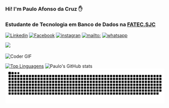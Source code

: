 ### Hi! I'm Paulo Afonso da Cruz ✋
### Estudante de Tecnologia em Banco de Dados na [FATEC.SJC](http://fatecsjc-prd.azurewebsites.net/)






[![Linkedin](	https://img.shields.io/badge/LinkedIn-0077B5?style=for-the-badge&logo=linkedin&logoColor=white)](https://www.linkedin.com/in/paulo-afonso-cruz-304256174/)
[![Facebook]( https://img.shields.io/badge/Facebook-1877F2?style=for-the-badge&logo=facebook&logoColor=whitee)](https://www.facebook.com/paulo.afonso.334)
[![instagran]( https://img.shields.io/badge/Instagram-E4405F?style=for-the-badge&logo=instagram&logoColor=white)](https://www.instagram.com/pauloafonsocruz/)
[![mailto:]( https://img.shields.io/badge/Microsoft_Outlook-0078D4?style=for-the-badge&logo=microsoft-outlook&logoColor=whitee)](mailto:paulo.cruz20@fatec.sp.gov.br)
[![whatsapp](https://img.shields.io/badge/WhatsApp-25D366?style=for-the-badge&logo=whatsapp&logoColor=white)](https://wa.me/5512982594862)

<p align="lefth" >
  <a href="https://skillicons.dev">
    <img src="https://skillicons.dev/icons?i=html,css,javascript,python,javasql,git,figma" />
  </a>
</p>

<img align="center" src="https://cdn.dribbble.com/users/2131993/screenshots/4948736/thoughtworks-gif_dribbble.gif" alt="Coder GIF" width="400" height="350">

[![Top Linguagens](https://github-readme-stats.vercel.app/api/top-langs/?username=PauloCruz34&layout=compact)](https://github.com/anuraghazra/github-readme-stats)
![Paulo's GitHub stats](https://github-readme-stats.vercel.app/api?username=PauloCruz34&show_icons=true&theme=transparent) 
<picture>
  <source
    media="(prefers-color-scheme: dark)"
    srcset="
      https://raw.githubusercontent.com/platane/snk/output/github-contribution-grid-snake-dark.svg
    "
  />
  <source
    media="(prefers-color-scheme: dark)"
    srcset="
      https://raw.githubusercontent.com/platane/snk/output/github-contribution-grid-snake.svg
    "
  />
  <img
    alt="github contribution grid snake animation"
    src="https://raw.githubusercontent.com/platane/snk/output/github-contribution-grid-snake.svg"
  />
</picture>
